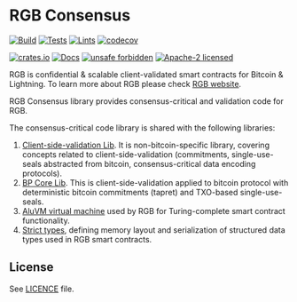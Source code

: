 # RGB Consensus

[![Build](https://github.com/rgb-protocol/rgb-consensus/actions/workflows/build.yml/badge.svg?branch=master)](https://github.com/rgb-protocol/rgb-consensus/actions/workflows/build.yml)
[![Tests](https://github.com/rgb-protocol/rgb-consensus/actions/workflows/test.yml/badge.svg?branch=master)](https://github.com/rgb-protocol/rgb-consensus/actions/workflows/test.yml)
[![Lints](https://github.com/rgb-protocol/rgb-consensus/actions/workflows/lint.yml/badge.svg?branch=master)](https://github.com/rgb-protocol/rgb-consensus/actions/workflows/lint.yml)
[![codecov](https://codecov.io/gh/rgb-protocol/rgb-consensus/branch/master/graph/badge.svg)](https://codecov.io/gh/rgb-protocol/rgb-consensus)

[![crates.io](https://img.shields.io/crates/v/rgb-consensus)](https://crates.io/crates/rgb-consensus)
[![Docs](https://docs.rs/rgb-consensus/badge.svg)](https://docs.rs/rgb-consensus)
[![unsafe forbidden](https://img.shields.io/badge/unsafe-forbidden-success.svg)](https://github.com/rust-secure-code/safety-dance/)
[![Apache-2 licensed](https://img.shields.io/crates/l/rgb-consensus)](./LICENSE)

RGB is confidential & scalable client-validated smart contracts for Bitcoin &
Lightning. To learn more about RGB please check [RGB website][Site].

RGB Consensus library provides consensus-critical and validation code for RGB.

The consensus-critical code library is shared with the following libraries:
1. [Client-side-validation Lib][Foundation]. It is
   non-bitcoin-specific library, covering concepts related to
   client-side-validation (commitments, single-use-seals abstracted from
   bitcoin, consensus-critical data encoding protocols).
2. [BP Core Lib][BP]. This is client-side-validation applied to bitcoin protocol
   with deterministic bitcoin commitments (tapret) and TXO-based
   single-use-seals.
3. [AluVM virtual machine][AluVM] used by RGB for Turing-complete smart contract
   functionality.
4. [Strict types][StrictTypes], defining memory layout and serialization of
   structured data types used in RGB smart contracts.

## License

See [LICENCE](LICENSE) file.


[Site]: https://rgb.info
[Foundation]: https://github.com/LNP-BP/client_side_validation
[BP]: https://github.com/BP-WG/bp-core
[AluVM]: https://www.aluvm.org
[StrictTypes]: https://www.strict-types.org
